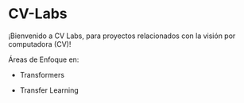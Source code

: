 # CV-Labs
¡Bienvenido a CV Labs, para proyectos relacionados con la visión por computadora (CV)!

Áreas de Enfoque en:

- Transformers

- Transfer Learning
